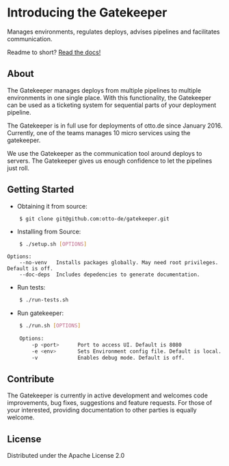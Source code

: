 # Introducing the **Gatekeeper**

Manages environments, regulates deploys, advises pipelines and facilitates communication.

Readme to short? [Read the docs!](http://otto-gatekeeper.rtfd.org)

## About

The Gatekeeper manages deploys from multiple pipelines to multiple environments in one single place.
With this functionality, the Gatekeeper can be used as a ticketing system for sequential parts of your
deployment pipeline.

The Gatekeeper is in full use for deployments of otto.de since January 2016. Currently, one of the teams manages 10
micro services using the gatekeeper.

We use the Gatekeeper as the communication tool around deploys to servers. The Gatekeeper gives us enough confidence
to let the pipelines just roll.

## Getting Started

- Obtaining it from source:

````bash
    $ git clone git@github.com:otto-de/gatekeeper.git
````

- Installing from Source:

````bash
    $ ./setup.sh [OPTIONS]
````
    Options:
        --no-venv   Installs packages globally. May need root privileges. Default is off.
        --doc-deps  Includes depedencies to generate documentation.


- Run tests:

````bash
    $ ./run-tests.sh
````

- Run gatekeeper:

````bash
    $ ./run.sh [OPTIONS]
    
    Options:
        -p <port>      Port to access UI. Default is 8080
        -e <env>       Sets Environment config file. Default is local.
        -v             Enables debug mode. Default is off.
````

## Contribute

The Gatekeeper is currently in active development and welcomes code improvements, bug fixes, suggestions and feature
requests. For those of your interested, providing documentation to other parties is equally welcome.

## License

Distributed under the Apache License 2.0
